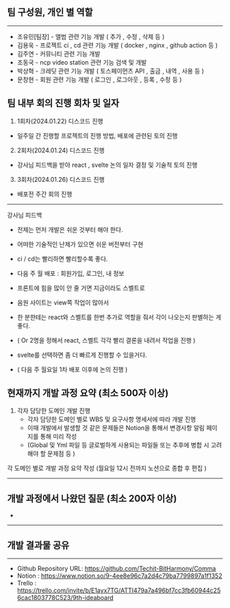 ## 팀 구성원, 개인 별 역할

---

- 조유민[팀장] - 앨범 관련 기능 개발 ( 추가 , 수정 , 삭제 등 )
- 김용욱 - 프로젝트 ci , cd 관련 기능 개발 ( docker , nginx , github action 등 )
- 김주연 - 커뮤니티 관련 기능 개발
- 조동국 - ncp video station 관련 기능 검색 및 개발
- 박상혁 - 크레딧 관련 기능 개발 ( 토스페이먼츠 API , 출금 , 내역 , 사용 등 )
- 문창현 - 회원 관련 기능 개발 ( 로그인 , 로그아웃 , 등록 , 수정 등 )

## 팀 내부 회의 진행 회차 및 일자
1. 1회차(2024.01.22) 디스코드 진행
- 일주일 간 진행할 프로젝트의 진행 방법, 배포에 관련된 토의 진행
2. 2회차(2024.01.24) 디스코드 진행
- 강사님 피드백을 받아 react , svelte 논의 일자 결정 및 기술적 토의 진행
3. 3회차(2024.01.26) 디스코드 진행
- 배포전 주간 회의 진행
---


강사님 피드백
- 전제는 먼저 개발은 쉬운 것부터 해야 한다.
- 어떠한 기술적인 난제가 있으면 쉬운 버전부터 구현

- ci / cd는 빨리하면 빨리할수록 좋다.

- 다음 주 월 배포 : 회원가입, 로그인, 내 정보

- 프론트에 힘을 많이 안 줄 거면 지금이라도 스벨트로
- 음원 사이트는 view쪽 작업이 많아서

- 한 분한테는 react와 스벨트를 한번 추가로 역할을 줘서 각이 나오는지 판별하는 게 좋다.
- ( Or 2명을 정해서 react, 스벨트 각각 빨리 결론을 내려서 작업을 진행 )
- svelte를 선택하면 좀 더 빠르게 진행할 수 있을거다.
- (  다음 주 월요일 1차 배포 이후에 논의 진행  )


## 현재까지 개발 과정 요약 (최소 500자 이상)
1. 각자 담당한 도메인 개발 진행
   - 각자 담당한 도메인 별로 WBS 및 요구사항 명세서에 따라 개발 진행
   - 이때 개발에서 발생할 것 같은 문제들은 Notion을 통해서 변경사항 알림 페이지를 통해 미리 작성
   - (Global 및 Yml 파일 등 글로벌하게 사용되는 파일들 또는 추후에 병합 시 고려해야 할 문제점 등 )

각 도메인 별로 개발 과정 요약 작성
(월요일 12시 전까지 노션으로 종합 후 편집 )

---
## 개발 과정에서 나왔던 질문 (최소 200자 이상)
- 
---
## 개발 결과물 공유

---

- Github Repository URL: https://github.com/Techit-BitHarmony/Comma
- Notion : https://www.notion.so/9-4ee8e96c7a2d4c79ba7799897a1f1352
- Trello : https://trello.com/invite/b/E1ayx7TG/ATTI479a7a496bf7cc3fb60944c256cac1803778C523/9th-ideaboard
